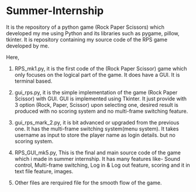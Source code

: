 # Summer-Internship
It is the repository of a python game (Rock Paper Scissors) which developed my me using Python and its libraries such as pygame, pillow, tkinter. It is repository containing my source code of the RPS game developed by me.

Here, 
1.  RPS_mk1.py, it is the first code of the (Rock Paper Scissor) game which only focuses on the logical part of the game. It does have a GUI. It is terminal based.

2.  gui_rps.py, it is the simple implementation of the game (Rock Paper Scissor) with GUI. GUI is implemented using Tkinter. It just provide with 3 option (Rock, Paper, Scissor) upon selecting one, desired result is produced with no scoring system and no multi-frame switching feature.

3.  gui_rps_mark_2.py, it is bit advanced or upgraded from the previous one. It has the multi-frame switching system(menu system). It takes username as input to store the player name as login details. but no scoring system.

4.  RPS_GUI_mk5.py, This is the final and main source code of the game which i made in summer internship. It has many features like- Sound control, Multi-frame switching, Log in & Log out feature, scoring and it in text file feature, images.

5.  Other files are rerquired file for the smooth flow of the game.
